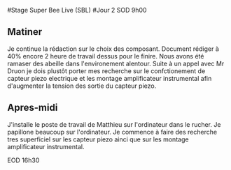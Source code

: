 #Stage Super Bee Live (SBL)
#Jour 2
SOD 9h00
## Matiner 
Je continue la rédaction sur le choix des composant. Document rédiger à 40% encore 2 heure de travail dessus pour le finire. Nous avons été ramaser des abeille dans l'environement alentour. 
Suite à un appel avec Mr Druon je dois plustôt porter mes recherche sur le confctionement de capteur piezo electrique et les montage amplificateur instrumental afin d'augmenter la tension des sortie du capteur piezo. 

## Apres-midi
J'installe le poste de travail de Matthieu sur l'ordinateur dans le rucher. Je papillone beaucoup sur l'ordinateur. Je commence à faire des recherche tres superficiel sur les capteur piezo ainci que sur les montage amplificateur instrumental.

EOD 16h30

